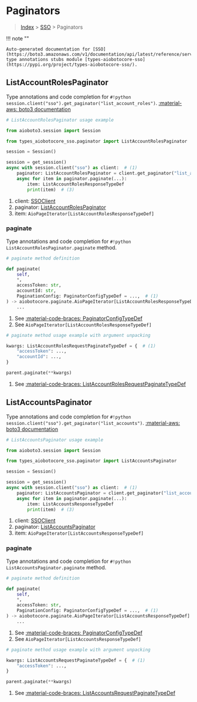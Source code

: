 # Paginators

> [Index](../README.md) > [SSO](./README.md) > Paginators

!!! note ""

    Auto-generated documentation for [SSO](https://boto3.amazonaws.com/v1/documentation/api/latest/reference/services/sso.html#sso)
    type annotations stubs module [types-aiobotocore-sso](https://pypi.org/project/types-aiobotocore-sso/).

## ListAccountRolesPaginator

Type annotations and code completion for `#!python session.client("sso").get_paginator("list_account_roles")`.
[:material-aws: boto3 documentation](https://boto3.amazonaws.com/v1/documentation/api/latest/reference/services/sso/paginator/ListAccountRoles.html#SSO.Paginator.ListAccountRoles)

```python
# ListAccountRolesPaginator usage example

from aioboto3.session import Session

from types_aiobotocore_sso.paginator import ListAccountRolesPaginator

session = Session()

session = get_session()
async with session.client("sso") as client:  # (1)
    paginator: ListAccountRolesPaginator = client.get_paginator("list_account_roles")  # (2)
    async for item in paginator.paginate(...):
        item: ListAccountRolesResponseTypeDef
        print(item)  # (3)
```

1. client: [SSOClient](./client.md)
2. paginator: [ListAccountRolesPaginator](./paginators.md#listaccountrolespaginator)
3. item: `AioPageIterator[ListAccountRolesResponseTypeDef]`


### paginate

Type annotations and code completion for `#!python ListAccountRolesPaginator.paginate` method.

```python
# paginate method definition

def paginate(
    self,
    *,
    accessToken: str,
    accountId: str,
    PaginationConfig: PaginatorConfigTypeDef = ...,  # (1)
) -> aiobotocore.paginate.AioPageIterator[ListAccountRolesResponseTypeDef]:  # (2)
    ...
```

1. See [:material-code-braces: PaginatorConfigTypeDef](./type_defs.md#paginatorconfigtypedef)
2. See `AioPageIterator[ListAccountRolesResponseTypeDef]`


```python
# paginate method usage example with argument unpacking

kwargs: ListAccountRolesRequestPaginateTypeDef = {  # (1)
    "accessToken": ...,
    "accountId": ...,
}

parent.paginate(**kwargs)
```

1. See [:material-code-braces: ListAccountRolesRequestPaginateTypeDef](./type_defs.md#listaccountrolesrequestpaginatetypedef)
## ListAccountsPaginator

Type annotations and code completion for `#!python session.client("sso").get_paginator("list_accounts")`.
[:material-aws: boto3 documentation](https://boto3.amazonaws.com/v1/documentation/api/latest/reference/services/sso/paginator/ListAccounts.html#SSO.Paginator.ListAccounts)

```python
# ListAccountsPaginator usage example

from aioboto3.session import Session

from types_aiobotocore_sso.paginator import ListAccountsPaginator

session = Session()

session = get_session()
async with session.client("sso") as client:  # (1)
    paginator: ListAccountsPaginator = client.get_paginator("list_accounts")  # (2)
    async for item in paginator.paginate(...):
        item: ListAccountsResponseTypeDef
        print(item)  # (3)
```

1. client: [SSOClient](./client.md)
2. paginator: [ListAccountsPaginator](./paginators.md#listaccountspaginator)
3. item: `AioPageIterator[ListAccountsResponseTypeDef]`


### paginate

Type annotations and code completion for `#!python ListAccountsPaginator.paginate` method.

```python
# paginate method definition

def paginate(
    self,
    *,
    accessToken: str,
    PaginationConfig: PaginatorConfigTypeDef = ...,  # (1)
) -> aiobotocore.paginate.AioPageIterator[ListAccountsResponseTypeDef]:  # (2)
    ...
```

1. See [:material-code-braces: PaginatorConfigTypeDef](./type_defs.md#paginatorconfigtypedef)
2. See `AioPageIterator[ListAccountsResponseTypeDef]`


```python
# paginate method usage example with argument unpacking

kwargs: ListAccountsRequestPaginateTypeDef = {  # (1)
    "accessToken": ...,
}

parent.paginate(**kwargs)
```

1. See [:material-code-braces: ListAccountsRequestPaginateTypeDef](./type_defs.md#listaccountsrequestpaginatetypedef)
